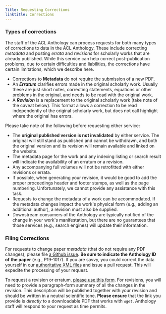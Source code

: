 ```yaml
---
Title: Requesting Corrections
linktitle: Corrections
---
```


### Types of corrections

The staff of the ACL Anthology can process requests for both many types of corrections to data in the ACL Anthology.
These include correcting *metadata* and posting *errata* and *revisions* for scholarly works that are already published.
While this service can help correct post-publication problems, due to certain difficulties and liabilities, the corrections have certain limitations, which we describe here.

+ Corrections to **Metadata** do not require the submission of a new PDF.
+ An ***Erratum*** clarifies errors made in the original scholarly work. Usually
  these are just short notes, correcting statements, equations or other problems
  in the original, and needs to be read with the original work.
+ A ***Revision*** is a replacement to the original scholarly work (take note of
  the caveat below). This format allows a correction to be read independently of
  the original scholarly work, but does not call highlight where the original
  has errors.

Please take note of the following before requesting either service:

+ The **original published version is not invalidated** by either service. The
  original will still stand as published and cannot be withdrawn, and both the
  original version and its revision will remain available and linked on the
  website.
+ The metadata page for the work and any indexing listing or search result will
  indicate the availability of an erratum or a revision.
+ Any accompanying full volumes will not be retrofitted with either revisions or
  errata.
+ If possible, when generating your revision, it would be good to add the proper proceedings header and footer stamps, as well as the page numbering.
  Unfortunately, we cannot provide any assistance with this task.
+ Requests to change the metadata of a work can be accommodated. If the metadata
  changes impact the work's physical form (e.g., adding an additional author), a
  revision must also be supplied.
+ Downstream consumers of the Anthology are typically notified of the change in
  your work's manifestation, but there are no guarantees that those services
  (e.g., search engines) will update their information.

### Filing Corrections

For requests to change paper *metadata* (that do not require any PDF changes), please file [a Github issue](https://github.com/acl-org/acl-anthology/issues/new).
**Be sure to indicate the Anthology ID of the paper** (e.g., P19-1017).
If you are savvy, you could correct the data yourself in our [authoritative XML files](https://github.com/acl-org/acl-anthology/tree/master/data/xml) and issue a pull request.
This will expedite the processing of your request.

To request a revision or erratum, [please use this form](https://forms.office.com/Pages/ResponsePage.aspx?id=DQSIkWdsW0yxEjajBLZtrQAAAAAAAAAAAAMAABqTSThUN0I2VEdZMTk4Sks3S042MVkxUEZQUVdOUS4u).
For revisions, you will need to provide a paragraph-form summary of all the changes in the revision.
This description will be published together with your revision and should be written in a neutral scientific tone.
**Please ensure** that the link you provide is *directly* to a downloadable PDF that works with `wget`.
Anthology staff will respond to your request as time permits.
